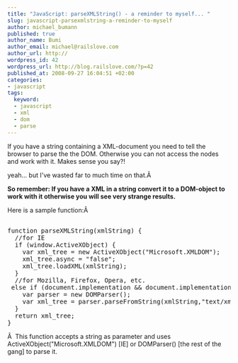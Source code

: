 ```yaml
--- 
title: "JavaScript: parseXMLString() - a reminder to myself... "
slug: javascript-parsexmlstring-a-reminder-to-myself
author: michael_bumann
published: true
author_name: Bumi
author_email: michael@railslove.com
author_url: http://
wordpress_id: 42
wordpress_url: http://blog.railslove.com/?p=42
published_at: 2008-09-27 16:04:51 +02:00
categories: 
- javascript
tags: 
  keyword: 
  - javascript
  - xml
  - dom
  - parse
---
```

If you have a string containing a XML-document you need to tell the browser to parse the the DOM. Otherwise you can not access the nodes and work with it. Makes sense you say?!

yeah... but I've wasted far to much time on that.&Acirc;&nbsp;

<strong>So remember: If you have a XML in a string convert it to a DOM-object to work with it otherwise you will see very strange results.</strong>

Here is a sample function:&Acirc;&nbsp;

<pre lang="Javascript">

function parseXMLString(xmlString) {
  //for IE
  if (window.ActiveXObject) {
    var xml_tree = new ActiveXObject("Microsoft.XMLDOM");
    xml_tree.async = "false";
    xml_tree.loadXML(xmlString);
  }
  //for Mozilla, Firefox, Opera, etc.
 else if (document.implementation && document.implementation.createDocument) {
    var parser = new DOMParser();
    var xml_tree = parser.parseFromString(xmlString,"text/xml");
  }
  return xml_tree;
}
</pre>
&Acirc;&nbsp;
This function accepts a string as parameter and uses ActiveXObject("Microsoft.XMLDOM") [IE] or DOMParser() [the rest of the gang] to parse it.
